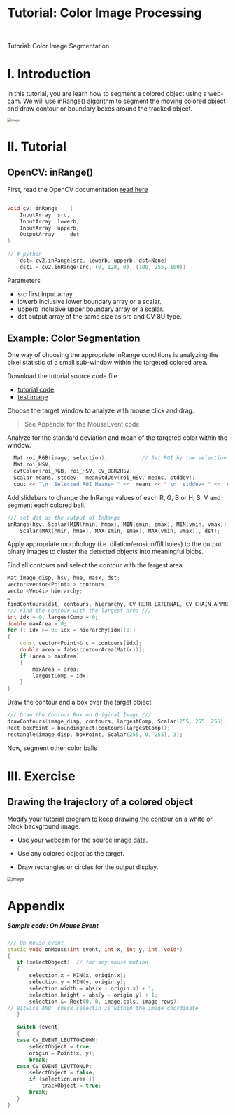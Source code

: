 # Tutorial: Color Image Processing

​                                                                    

Tutorial: Color Image Segmentation 

 

# I. Introduction

In this tutorial, you are learn how to segment a colored object using a web-cam. We will use inRange() algorithm to segment the moving colored object and draw contour or boundary boxes around the tracked object. 




<img src="https://user-images.githubusercontent.com/38373000/154498244-a570d6a0-23bc-4f2e-abe4-6351be56b491.png" alt="image" style="zoom:50%;" />



# II. Tutorial



## OpenCV: inRange()

First, read the OpenCV documentation [read here](https://docs.opencv.org/3.4/d2/de8/group__core__array.html#ga48af0ab51e36436c5d04340e036ce981) 

```c++

void cv::inRange	(	
    InputArray 	src,
    InputArray 	lowerb,
    InputArray 	upperb,
    OutputArray 	dst 
)	
    
// # python   
    dst= cv2.inRange(src, lowerb, upperb, dst=None)
	dst1 = cv2.inRange(src, (0, 128, 0), (100, 255, 100))
```

Parameters

* src	first input array.
* lowerb	inclusive lower boundary array or a scalar.
* upperb	inclusive upper boundary array or a scalar.
* dst	output array of the same size as src and CV_8U type.




## Example: Color Segmentation 

One way of choosing the appropriate InRange conditions is analyzing the pixel statistic of a small sub-window within the targeted colored area. 



Download the tutorial source code file

* [tutorial code ](https://github.com/ykkimhgu/DLIP-src/blob/main/Tutorial_Color/Tutorial_ColorSegmentation_trackbar_2021.cpp) 
* [test image](https://github.com/ykkimhgu/DLIP-src/blob/main/Tutorial_Color/color_ball.jpg)



Choose the target window to analyze with mouse click and drag.

> See Appendix for the MouseEvent code





Analyze for the standard deviation and mean of the targeted color within the window.

```c++
  Mat roi_RGB(image, selection);           // Set ROI by the selection box       
  Mat roi_HSV;  
  cvtColor(roi_RGB, roi_HSV, CV_BGR2HSV);  
  Scalar means, stddev;  meanStdDev(roi_HSV, means, stddev);  
  cout << "\n  Selected ROI Means= " <<  means << " \n  stddev= " <<  stddev;  
```





Add slidebars to change the InRange values of each R, G, B or H, S, V and segment each colored ball.

```c++
/// set dst as the output of InRange
inRange(hsv, Scalar(MIN(hmin, hmax), MIN(smin, smax), MIN(vmin, vmax)),
	Scalar(MAX(hmin, hmax), MAX(smin, smax), MAX(vmin, vmax)), dst);
```

 

Apply appropriate morphology (i.e. dilation/erosion/fill holes) to the output binary images to cluster the detected objects into meaningful blobs.



Find all contours and select the contour with the largest area


```c++
Mat image_disp, hsv, hue, mask, dst;
vector<vector<Point> > contours;
vector<Vec4i> hierarchy;
…
findContours(dst, contours, hierarchy, CV_RETR_EXTERNAL, CV_CHAIN_APPROX_SIMPLE);
/// Find the Contour with the largest area ///
int idx = 0, largestComp = 0;
double maxArea = 0;
for (; idx >= 0; idx = hierarchy[idx][0])
{
	const vector<Point>& c = contours[idx];
	double area = fabs(contourArea(Mat(c)));		
	if (area > maxArea)
	{
		maxArea = area;
		largestComp = idx;
	}
}
```




 Draw the contour and a box over the target object

```c++
/// Draw the Contour Box on Original Image ///
drawContours(image_disp, contours, largestComp, Scalar(255, 255, 255), 4, 8, hierarchy);
Rect boxPoint = boundingRect(contours[largestComp]);
rectangle(image_disp, boxPoint, Scalar(255, 0, 255), 3);
```

 

Now, segment other color balls 

 





# III. Exercise

##  Drawing the trajectory of a colored object


Modify your tutorial program to keep drawing the contour on a white or black background image. 

* Use your webcam for the source image data.

* Use any colored object as the target.
* Draw rectangles or circles for the output display.

 <img src="https://user-images.githubusercontent.com/38373000/154500186-80fb5560-3c3d-455c-96fc-3eed044835ec.png" alt="image" style="zoom:67%;" />



 

# Appendix

 

##### Sample code: On Mouse Event

 ```c++
/// On mouse event 
static void onMouse(int event, int x, int y, int, void*)
{
	if (selectObject)  // for any mouse motion
	{
		selection.x = MIN(x, origin.x);
		selection.y = MIN(y, origin.y);
		selection.width = abs(x - origin.x) + 1;
		selection.height = abs(y - origin.y) + 1;
		selection &= Rect(0, 0, image.cols, image.rows);  
// Bitwise AND  check selectin is within the image coordinate
	}

	switch (event)
	{
	case CV_EVENT_LBUTTONDOWN:
		selectObject = true;
		origin = Point(x, y);
		break;
	case CV_EVENT_LBUTTONUP:
		selectObject = false;
		if (selection.area())
			trackObject = true;
		break;
	}
}

 ```



 